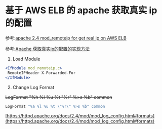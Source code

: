 # 基于 AWS ELB 的 apache 获取真实 ip 的配置

参考:[apache 2.4 mod_remoteip for get real ip on AWS ELB](https://medium.com/@jiraknet/apache-2-4-mod-remoteip-for-get-real-ip-on-aws-elb-6e9f40876b06)

参考:[Apache 获取真实ip的配置的实现方法](http://www.jb51.net/article/125415.htm?utm_source=debugrun&utm_medium=referral)

1. Load Module
~~~apache
<IfModule mod_remoteip.c>
 RemoteIPHeader X-Forwarded-For
</IfModule>
~~~

2. Change Log Format

~~LogFormat "%h %l %u %t \"%r\" %>s %b" common~~
~~~apache
LogFormat "%a %l %u %t \"%r\" %>s %b" common
~~~

[https://httpd.apache.org/docs/2.4/mod/mod_log_config.html#formats](https://httpd.apache.org/docs/2.4/mod/mod_log_config.html#formats)